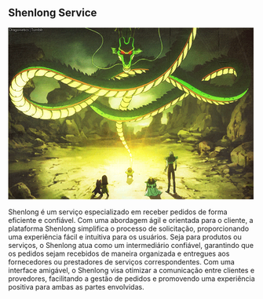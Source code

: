 ## Shenlong Service
<img src="shenlong.gif">

Shenlong é um serviço especializado em receber pedidos de forma eficiente e confiável. Com uma abordagem ágil e orientada para o cliente, a plataforma Shenlong simplifica o processo de solicitação, proporcionando uma experiência fácil e intuitiva para os usuários. Seja para produtos ou serviços, o Shenlong atua como um intermediário confiável, garantindo que os pedidos sejam recebidos de maneira organizada e entregues aos fornecedores ou prestadores de serviços correspondentes. Com uma interface amigável, o Shenlong visa otimizar a comunicação entre clientes e provedores, facilitando a gestão de pedidos e promovendo uma experiência positiva para ambas as partes envolvidas.